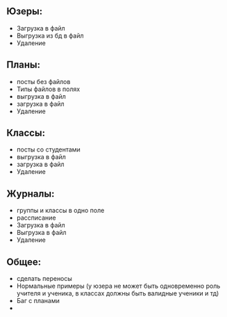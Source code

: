 ## Юзеры:
* Загрузка в файл
* Выгрузка из бд в файл
* Удаление
## Планы:
* посты без файлов
* Типы файлов в полях
* выгрузка в файл
* загрузка в файл
* Удаление
## Классы:
* посты со студентами
* выгрузка в файл
* загрузка в файл
* Удаление
## Журналы:
* группы и классы в одно поле
* рассписание
* Загрузка в файл
* Выгрузка в файл
* Удаление
## Общее:
* сделать переносы
* Нормальные примеры (у юзера не может быть одновременно роль учителя и ученика, в классах должны быть валидные ученики и тд)
* Баг с планами
* 